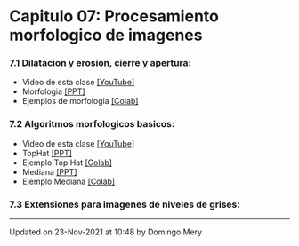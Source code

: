 
# Capitulo 07: Procesamiento morfologico de imagenes
### 7.1 Dilatacion y erosion, cierre y apertura:
* Video de esta clase [[YouTube]](https://youtu.be/fn55sMt9vkI)
* Morfologia [[PPT]](https://github.com/domingomery/imagenes/blob/master/clases/Cap07_Morphologia/presentations/IMG07_Morfologia.pptx)
* Ejemplos de morfologia [[Colab]](https://colab.research.google.com/drive/1ibtjuy9wefTFZ4S6bZJWNPBw_rD4Jilo?usp=sharing)
### 7.2 Algoritmos morfologicos basicos:
* Video de esta clase [[YouTube]](https://youtu.be/NucG7pwk2aI)
* TopHat [[PPT]](https://github.com/domingomery/imagenes/blob/master/clases/Cap07_Morphologia/presentations/IMG07_TopHat.pptx)
* Ejemplo Top Hat [[Colab]](https://colab.research.google.com/drive/1ypaBgxSkLfO3G1R7Juu6lk7-XrSscDOL?usp=sharing)
* Mediana [[PPT]](https://github.com/domingomery/imagenes/blob/master/clases/Cap07_Morphologia/presentations/IMG07_Mediana.pptx)
* Ejemplo Mediana [[Colab]](https://colab.research.google.com/drive/1Mq2W2sYdRmGVRKYPUY5awyjQ1LXHajKJ?usp=sharing)
### 7.3 Extensiones para imagenes de niveles de grises:
---


Updated on 23-Nov-2021 at 10:48 by Domingo Mery
